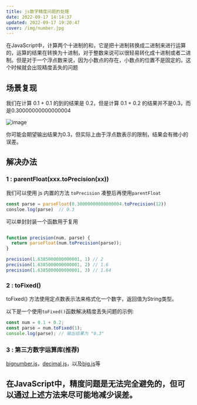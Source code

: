 ```yaml
---
title: js数字精度问题的处理
date: 2022-09-17 14:14:37
updated: 2022-09-17 19:20:47
cover: /img/number.jpg
---
```

在JavaScript中，计算两个十进制的和，它是把十进制转换成二进制来进行运算的，运算的结果在转换为十进制，对于整数来说可以很轻易转化成十进制或者二进制。但是对于一个浮点数来说，因为小数点的存在，小数点的位置不是固定的。这个时候就会出现精度丢失的问题

## 场景复现

我们在计算 0.1 + 0.1 的到的结果是 0.2，但是计算 0.1 + 0.2 的结果并不是0.3，而是0.30000000000000004

![image](http://lc-u11PV6WA.cn-n1.lcfile.com/vr9H1NqIpnc0CpmINSeTr7JOycCRbdLe/number.jpg)

你可能会期望输出结果为0.3，但实际上由于浮点数表示的限制，结果会有微小的误差。

## 解决办法

### 1 : parentFloat(xxx.toPrecision(xx))

我们可以使用 js 内置的方法 `toPrecision` 凑整后再使用`parentFloat`

```js
const parse = parseFloat(0.30000000000000004.toPrecision(12))
consloe.log(parse)  // 0.3
```

可以单封封装一个函数用于复用

```js

function precision(num, parse) {
  return parseFloat(num.toPrecision(parse));
}

precision(1.6385000000000001, 1) // 2
precision(1.6385000000000001, 2) // 1.6
precision(1.6385000000000001, 3) // 1.64
```

### 2 : toFixed()

toFixed() 方法使用定点数表示法来格式化一个数字，返回值为String类型。

以下是一个使用`toFixed()`函数解决精度丢失问题的示例:

```js
const num = 0.1 + 0.2;
const parse = num.toFixed(1);
console.log(parse); // 输出结果为 "0.3"
```

### 3 : 第三方数字运算库(推荐)

[bignumber.js](https://github.com/MikeMcl/bignumber.js)，[decimal.js](https://github.com/MikeMcl/decimal.js)，以及[big.js](https://github.com/MikeMcl/big.js)等 



## 在JavaScript中，精度问题是无法完全避免的，但可以通过上述方法来尽可能地减少误差。



